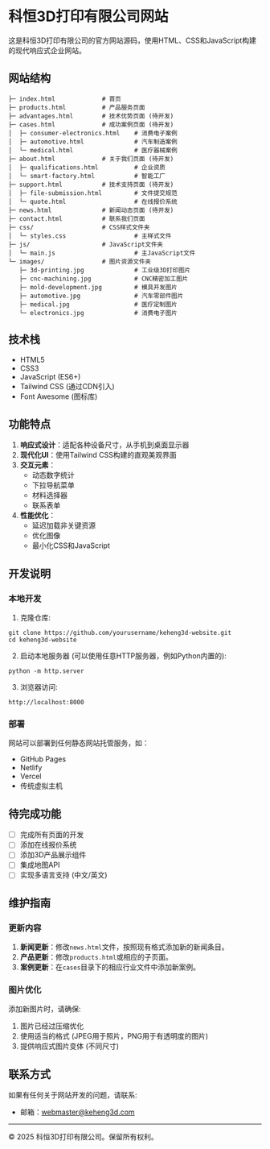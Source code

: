 # 科恒3D打印有限公司网站

这是科恒3D打印有限公司的官方网站源码，使用HTML、CSS和JavaScript构建的现代响应式企业网站。

## 网站结构

```
├─ index.html             # 首页
├─ products.html          # 产品服务页面
├─ advantages.html        # 技术优势页面 (待开发)
├─ cases.html             # 成功案例页面 (待开发)
│  ├─ consumer-electronics.html    # 消费电子案例
│  ├─ automotive.html              # 汽车制造案例
│  └─ medical.html                 # 医疗器械案例
├─ about.html             # 关于我们页面 (待开发)
│  ├─ qualifications.html          # 企业资质
│  └─ smart-factory.html           # 智能工厂
├─ support.html           # 技术支持页面 (待开发)
│  ├─ file-submission.html         # 文件提交规范
│  └─ quote.html                   # 在线报价系统
├─ news.html              # 新闻动态页面 (待开发)
├─ contact.html           # 联系我们页面
├─ css/                   # CSS样式文件夹
│  └─ styles.css                   # 主样式文件
├─ js/                    # JavaScript文件夹
│  └─ main.js                      # 主JavaScript文件
└─ images/                # 图片资源文件夹
   ├─ 3d-printing.jpg              # 工业级3D打印图片
   ├─ cnc-machining.jpg            # CNC精密加工图片
   ├─ mold-development.jpg         # 模具开发图片
   ├─ automotive.jpg               # 汽车零部件图片
   ├─ medical.jpg                  # 医疗定制图片
   └─ electronics.jpg              # 消费电子图片
```

## 技术栈

- HTML5
- CSS3
- JavaScript (ES6+)
- Tailwind CSS (通过CDN引入)
- Font Awesome (图标库)

## 功能特点

1. **响应式设计**：适配各种设备尺寸，从手机到桌面显示器
2. **现代化UI**：使用Tailwind CSS构建的直观美观界面
3. **交互元素**：
   - 动态数字统计
   - 下拉导航菜单
   - 材料选择器
   - 联系表单
4. **性能优化**：
   - 延迟加载非关键资源
   - 优化图像
   - 最小化CSS和JavaScript

## 开发说明

### 本地开发

1. 克隆仓库:
```
git clone https://github.com/yourusername/keheng3d-website.git
cd keheng3d-website
```

2. 启动本地服务器 (可以使用任意HTTP服务器，例如Python内置的):
```
python -m http.server
```

3. 浏览器访问:
```
http://localhost:8000
```

### 部署

网站可以部署到任何静态网站托管服务，如：
- GitHub Pages
- Netlify
- Vercel
- 传统虚拟主机

## 待完成功能

- [ ] 完成所有页面的开发
- [ ] 添加在线报价系统
- [ ] 添加3D产品展示组件
- [ ] 集成地图API
- [ ] 实现多语言支持 (中文/英文)

## 维护指南

### 更新内容

1. **新闻更新**：修改`news.html`文件，按照现有格式添加新的新闻条目。
2. **产品更新**：修改`products.html`或相应的子页面。
3. **案例更新**：在`cases`目录下的相应行业文件中添加新案例。

### 图片优化

添加新图片时，请确保:
1. 图片已经过压缩优化
2. 使用适当的格式 (JPEG用于照片，PNG用于有透明度的图片)
3. 提供响应式图片变体 (不同尺寸)

## 联系方式

如果有任何关于网站开发的问题，请联系:
- 邮箱：webmaster@keheng3d.com

---

© 2025 科恒3D打印有限公司。保留所有权利。 
